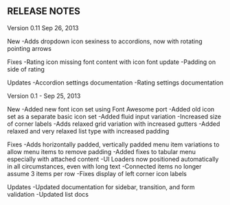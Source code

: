 RELEASE NOTES
--------------

Version 0.11 Sep 26, 2013

New
-Adds dropdown icon sexiness to accordions, now with rotating pointing arrows

Fixes
-Rating icon missing font content with icon font update
-Padding on side of rating

Updates
-Accordion settings documentation
-Rating settings documentation

Version 0.1 - Sep 25, 2013

New
-Added new font icon set using Font Awesome port
-Added old icon set as a separate basic icon set
-Added fluid input variation
-Increased size of corner labels
-Adds relaxed grid variation with increased gutters
-Added relaxed and very relaxed list type with increased padding

Fixes
-Adds horizontally padded, vertically padded menu item variations to allow menu items to remove padding
-Added fixes to tabular menu especially with attached content
-UI Loaders now positioned automatically in all circumstances, even with long text
-Connected items no longer assume 3 items per row
-Fixes display of left corner icon labels

Updates
-Updated documentation for sidebar, transition, and form validation
-Updated list docs